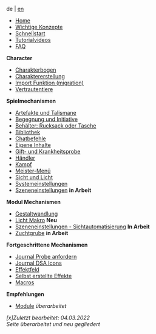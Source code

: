 
de | [en](Home)

* [Home](de-Home)
* [Wichtige Konzepte](de-wichtige-Konzepte)
* [Schnellstart](de-DSA_5_Welt_erstellen)
* [Tutorialvideos](de-tutorials)
* [FAQ](de-FAQ)

**Character**
* [Charakterbogen](de-Charakterbogen)
* [Charaktererstellung](de-Charaktererstellung)
* [Import Funktion (migration)](de-Import-Funktion)
* [Vertrautentiere](de-Vertrautentiere)

**Spielmechanismen**
* [Artefakte und Talismane](de-Artefakte-und-Talismane)
* [Begegnung und Initiative](de-Begegnung_und_Initiative)
* [Behälter: Rucksack oder Tasche](de-Behaelter-Rucksack-oder-Tasche)
* [Bibliothek](de-Bibliothek)
* [Chatbefehle](de-Chatbefehle)
* [Eigene Inhalte](de-Eigene_Inhalte_erstellen)
* [Gift- und Krankheitsprobe](de-Gift-und-Krankheitsprobe)
* [Händler](de-Haendler)
* [Kampf](de-Kampf)
* [Meister-Menü](de-Meister-Menue)
* [Sicht und Licht](de-Sicht_und_Licht)
* [Systemeinstellungen](de-Systemeinstellungen)
* [Szeneneinstellungen](de-Meister-Menue-Szeneneinstellungen) **in Arbeit**

**Modul Mechanismen**
* [Gestaltwandlung](de-Gestaltwandlung)
* [Licht Makro](de-Licht-und-Sicht-Makro) **Neu**
* [Szeneneinstellungen - Sichtautomatisierung](de-Meister-Menue-Sichtautomatisierung) **In Arbeit**
* [Zuchtgrube](de-Meister-Menue-Zuchtgrube) **in Arbeit**

**Fortgeschrittene Mechanismen**
* [Journal Probe anfordern](de-Journal-probe_anfordern)
* [Journal DSA Icons](de-Journal-DSA_Icons_Auge)
* [Effektfeld](de-Effekt_Feld)
* [Selbst erstellte Effekte](de-Status-Selbst-erstellte-Effekte)
* [Macros](de-Makro-Probe-anfordern)

**Empfehlungen**
* [Module](de-Module) *überarbeitet*

*[x]Zuletzt bearbeitet: 04.03.2022*  
*Seite überarbeitet und neu gegliedert*  
